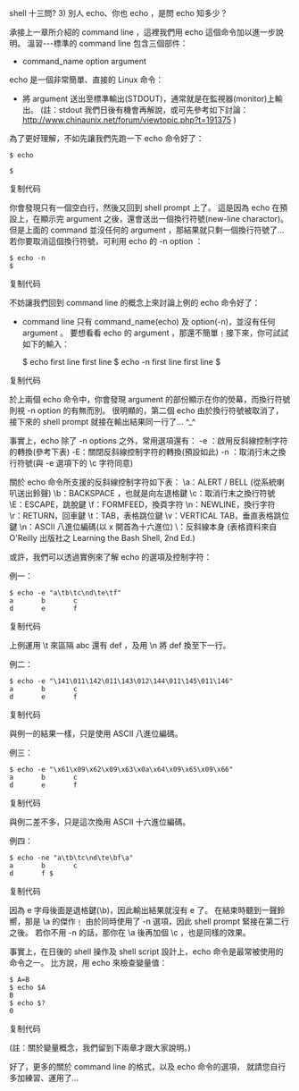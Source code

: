 shell 十三問?
3) 別人 echo、你也 echo ，是問 echo 知多少？

承接上一章所介紹的  command line ，這裡我們用 echo 這個命令加以進一步說明。
溫習---標準的 command line 包含三個部件：
* command_name option argument

echo 是一個非常簡單、直接的 Linux 命令：
* 將 argument 送出至標準輸出(STDOUT)，通常就是在監視器(monitor)上輸出。
(註：stdout 我們日後有機會再解說，或可先參考如下討論：
http://www.chinaunix.net/forum/viewtopic.php?t=191375 )

為了更好理解，不如先讓我們先跑一下 echo 命令好了：

    $ echo

    $

复制代码

你會發現只有一個空白行，然後又回到 shell prompt 上了。
這是因為 echo 在預設上，在顯示完 argument 之後，還會送出一個換行符號(new-line charactor)。
但是上面的 command 並沒任何的 argument ，那結果就只剩一個換行符號了...
若你要取消這個換行符號，可利用 echo 的 -n option ：

    $ echo -n
    $

复制代码

不妨讓我們回到 command line 的概念上來討論上例的 echo 命令好了：
* command line 只有 command_name(echo) 及 option(-n)，並沒有任何 argument 。
要想看看 echo 的 argument ，那還不簡單﹗接下來，你可試試如下的輸入：

    $ echo first line
    first line
    $ echo -n first line
    first line $

复制代码

於上兩個 echo 命令中，你會發現 argument 的部份顯示在你的熒幕，而換行符號則視 -n option 的有無而別。
很明顯的，第二個 echo 由於換行符號被取消了，接下來的 shell prompt 就接在輸出結果同一行了... ^_^

事實上，echo 除了 -n options 之外，常用選項還有：
        -e ：啟用反斜線控制字符的轉換(參考下表)
        -E：關閉反斜線控制字符的轉換(預設如此)
        -n ：取消行末之換行符號(與 -e 選項下的 \c 字符同意)

關於 echo 命令所支援的反斜線控制字符如下表：
        \a：ALERT / BELL (從系統喇叭送出鈴聲)
        \b：BACKSPACE ，也就是向左退格鍵
        \c：取消行末之換行符號
        \E：ESCAPE，跳脫鍵
        \f：FORMFEED，換頁字符
        \n：NEWLINE，換行字符
        \r：RETURN，回車鍵
        \t：TAB，表格跳位鍵
        \v：VERTICAL TAB，垂直表格跳位鍵
        \n：ASCII 八進位編碼(以 x 開首為十六進位)
        \\：反斜線本身
        (表格資料來自 O'Reilly 出版社之 Learning the Bash Shell, 2nd Ed.)

或許，我們可以透過實例來了解 echo 的選項及控制字符：

例一：

    $ echo -e "a\tb\tc\nd\te\tf"
    a       b       c
    d       e       f

复制代码

上例運用 \t 來區隔 abc 還有 def ，及用 \n 將 def 換至下一行。

例二：

    $ echo -e "\141\011\142\011\143\012\144\011\145\011\146"
    a       b       c
    d       e       f

复制代码

與例一的結果一樣，只是使用 ASCII 八進位編碼。

例三：

    $ echo -e "\x61\x09\x62\x09\x63\x0a\x64\x09\x65\x09\x66"
    a       b       c
    d       e       f

复制代码

與例二差不多，只是這次換用 ASCII 十六進位編碼。

例四：

    $ echo -ne "a\tb\tc\nd\te\bf\a"
    a       b       c
    d       f $

复制代码

因為 e 字母後面是退格鍵(\b)，因此輸出結果就沒有 e 了。
在結束時聽到一聲鈴嚮，那是 \a 的傑作﹗
由於同時使用了 -n 選項，因此 shell prompt 緊接在第二行之後。
若你不用 -n 的話，那你在 \a 後再加個 \c ，也是同樣的效果。

事實上，在日後的 shell 操作及 shell script 設計上，echo 命令是最常被使用的命令之一。
比方說，用 echo 來檢查變量值：

    $ A=B
    $ echo $A
    B
    $ echo $?
    0

复制代码

(註：關於變量概念，我們留到下兩章才跟大家說明。)

好了，更多的關於 command line 的格式，以及 echo 命令的選項，
就請您自行多加練習、運用了...